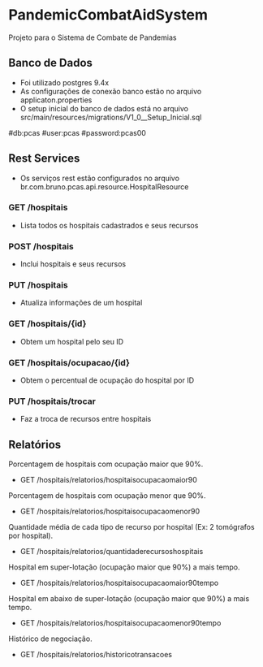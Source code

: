 # PandemicCombatAidSystem
Projeto para o Sistema de Combate de Pandemias

## Banco de Dados 

- Foi utilizado postgres 9.4x
- As configurações de conexão banco estão no arquivo applicaton.properties
- O setup inicial do banco de dados está no arquivo src/main/resources/migrations/V1_0__Setup_Inicial.sql

#db:pcas 
#user:pcas 
#password:pcas00

## Rest Services 

- Os serviços rest estão configurados no arquivo br.com.bruno.pcas.api.resource.HospitalResource


### GET /hospitais

- Lista todos os hospitais cadastrados e seus recursos

### POST /hospitais

- Inclui hospitais e seus recursos

### PUT /hospitais

- Atualiza informações de um hospital

### GET /hospitais/{id}

- Obtem um hospital pelo seu ID

### GET /hospitais/ocupacao/{id}

- Obtem o percentual de ocupação do hospital por ID

### PUT /hospitais/trocar 

- Faz a troca de recursos entre hospitais

## Relatórios

Porcentagem de hospitais com ocupação maior que 90%.

- GET /hospitais/relatorios/hospitaisocupacaomaior90

Porcentagem de hospitais com ocupação menor que 90%.

- GET /hospitais/relatorios/hospitaisocupacaomenor90

Quantidade média de cada tipo de recurso por hospital (Ex: 2 tomógrafos por hospital).

- GET /hospitais/relatorios/quantidaderecursoshospitais

Hospital em super-lotação (ocupação maior que 90%) a mais tempo.

- GET /hospitais/relatorios/hospitaisocupacaomaior90tempo

Hospital em abaixo de super-lotação (ocupação maior que 90%) a mais tempo.

- GET /hospitais/relatorios/hospitaisocupacaomenor90tempo

Histórico de negociação.

- GET /hospitais/relatorios/historicotransacoes
